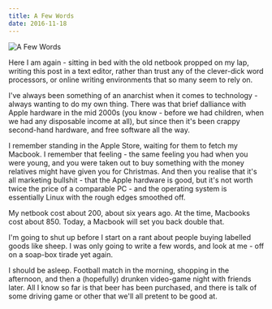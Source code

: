 ```yaml
---
title: A Few Words
date: 2016-11-18
---
```


![A Few Words](https://source.unsplash.com/X6cChncECA8/1600x900)

Here I am again - sitting in bed with the old netbook propped on my lap, writing this post in a text editor, rather than trust any of the clever-dick word processors, or online writing environments that so many seem to rely on.

I've always been something of an anarchist when it comes to technology - always wanting to do my own thing. There was that brief dalliance with Apple hardware in the mid 2000s (you know - before we had children, when we had any disposable income at all), but since then it's been crappy second-hand hardware, and free software all the way.

I remember standing in the Apple Store, waiting for them to fetch my Macbook. I remember that feeling - the same feeling you had when you were young, and you were taken out to buy something with the money relatives might have given you for Christmas. And then you realise that it's all marketing bullshit - that the Apple hardware is good, but it's not worth twice the price of a comparable PC - and the operating system is essentially Linux with the rough edges smoothed off.

My netbook cost about 200, about six years ago. At the time, Macbooks cost about 850. Today, a Macbook will set you back double that.

I'm going to shut up before I start on a rant about people buying labelled goods like sheep. I was only going to write a few words, and look at me - off on a soap-box tirade yet again.

I should be asleep. Football match in the morning, shopping in the afternoon, and then a (hopefully) drunken video-game night with friends later. All I know so far is that beer has been purchased, and there is talk of some driving game or other that we'll all pretent to be good at.